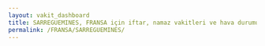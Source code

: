 ```yaml
---
layout: vakit_dashboard
title: SARREGUEMINES, FRANSA için iftar, namaz vakitleri ve hava durumu - ilçe/eyalet seç
permalink: /FRANSA/SARREGUEMINES/
---
```


<script type="text/javascript">
  var GLOBAL_COUNTRY = 'FRANSA';
  var GLOBAL_CITY = 'SARREGUEMINES';
  var GLOBAL_STATE = '';
  var lat = 72;
  var lon = 21;
</script>
